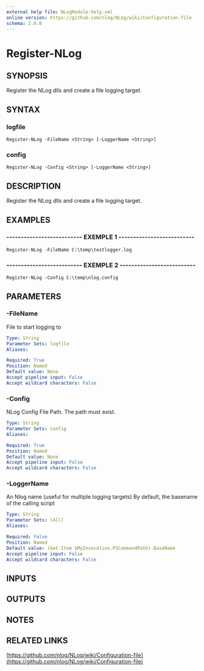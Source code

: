 ```yaml
---
external help file: NLogModule-help.xml
online version: https://github.com/nlog/NLog/wiki/Configuration-file
schema: 2.0.0
---
```


# Register-NLog

## SYNOPSIS
Register the NLog dlls and create a file logging target.

## SYNTAX

### logfile
```
Register-NLog -FileName <String> [-LoggerName <String>]
```

### config
```
Register-NLog -Config <String> [-LoggerName <String>]
```

## DESCRIPTION
Register the NLog dlls and create a file logging target.

## EXAMPLES

### -------------------------- EXEMPLE 1 --------------------------
```
Register-NLog -FileName C:\temp\testlogger.log
```

### -------------------------- EXEMPLE 2 --------------------------
```
Register-NLog -Config C:\temp\nlog.config
```

## PARAMETERS

### -FileName
File to start logging to

```yaml
Type: String
Parameter Sets: logfile
Aliases: 

Required: True
Position: Named
Default value: None
Accept pipeline input: False
Accept wildcard characters: False
```

### -Config
NLog Config File Path.
The path must exist.

```yaml
Type: String
Parameter Sets: config
Aliases: 

Required: True
Position: Named
Default value: None
Accept pipeline input: False
Accept wildcard characters: False
```

### -LoggerName
An Nlog name (useful for multiple logging targets)
By default, the basename of the calling script

```yaml
Type: String
Parameter Sets: (All)
Aliases: 

Required: False
Position: Named
Default value: (Get-Item $MyInvocation.PSCommandPath).BaseName
Accept pipeline input: False
Accept wildcard characters: False
```

## INPUTS

## OUTPUTS

## NOTES

## RELATED LINKS

[https://github.com/nlog/NLog/wiki/Configuration-file](https://github.com/nlog/NLog/wiki/Configuration-file)

